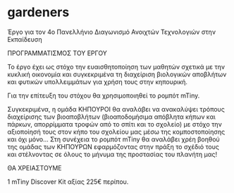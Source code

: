 # gardeners

Έργο για τον 4ο Πανελλήνιο Διαγωνισμό Ανοιχτών Τεχνολογιών στην Εκπαίδευση

ΠΡΟΓΡΑΜΜΑΤΙΣΜΟΣ ΤΟΥ ΕΡΓΟΥ

Το έργο έχει ως στόχο την ευαισθητοποίηση των μαθητών σχετικά με την κυκλική οικονομία και συγκεκριμένα τη διαχείριση βιολογικών αποβλήτων και φυτικών υπολλειμμάτων για χρήση τους στην κηπουρική.

Για την επίτευξη του στόχου θα χρησιμοποιηθεί το ρομπότ mTiny.

Συγκεκριμένα, η ομάδα ΚΗΠΟΥΡΟΙ θα αναλάβει να ανακαλύψει τρόπους διαχείρισης των βιοαποβλήτων (βιοαποδομήσιμα απόβλητα κήπων και πάρκων, απορρίμματα τροφών από το σπίτι και το σχολείο) με στόχο την αξιοποίησή τους στον κήπο του σχολείου μας μέσω της κομποστοποίησης και όχι μόνο... Στη συνέχεια το ρομπότ mTiny θα αναλάβει χρέη βοηθού της ομάδας των ΚΗΠΟΥΡΩΝ εφαρμόζοντας στην πράξη το σχέδιό τους και στέλνοντας σε όλους το μήνυμα της προστασίας του πλανήτη μας!

ΘΑ ΧΡΕΙΑΣΤΟΥΜΕ

1 mTiny Discover Kit αξίας 225€ περίπου.

